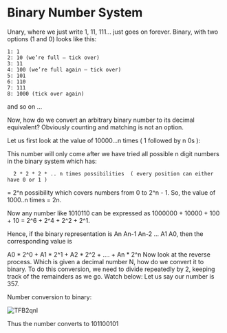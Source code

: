 # Binary Number System
Unary, where we just write 1, 11, 111… just goes on forever. Binary, with two options (1 and 0) looks like this:

    1: 1
    2: 10 (we’re full – tick over)
    3: 11
    4: 100 (we’re full again – tick over)
    5: 101
    6: 110
    7: 111
    8: 1000 (tick over again)
and so on …

Now, how do we convert an arbitrary binary number to its decimal equivalent? Obviously counting and matching is not an option.

Let us first look at the value of 10000...n times ( 1 followed by n 0s ):

This number will only come after we have tried all possible n digit numbers in the binary system which has:

      2 * 2 * 2 * .. n times possibilities  ( every position can either have 0 or 1 ) 
   =  2^n possibility which covers numbers from 0 to 2^n - 1.
So, the value of 1000..n times = 2n.

Now any number like 1010110 can be expressed as 1000000 + 10000 + 100 + 10 = 2^6 + 2^4 + 2^2 + 2^1.

Hence, if the binary representation is An An-1 An-2 ... A1 A0, then the corresponding value is

A0 * 2^0 + A1 * 2^1 + A2 * 2^2 + .... + An * 2^n
Now look at the reverse process. Which is given a decimal number N, how do we convert it to binary.
To do this conversion, we need to divide repeatedly by 2, keeping track of the remainders as we go. Watch below:
Let us say our number is 357.

Number conversion to binary:

![TFB2qnl](https://user-images.githubusercontent.com/58937669/144742048-c03c2001-3cf0-4287-b672-b86434b5c970.gif)


Thus the number converts to 101100101
